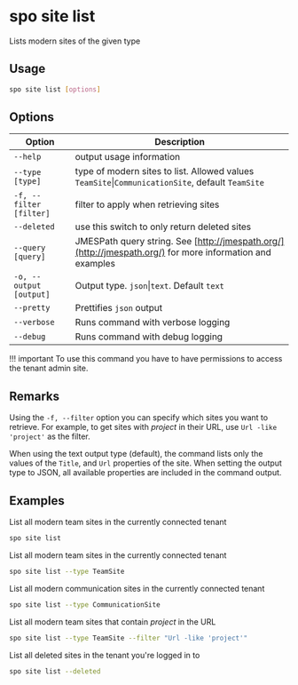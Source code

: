 # spo site list

Lists modern sites of the given type

## Usage

```sh
spo site list [options]
```

## Options

Option|Description
------|-----------
`--help`|output usage information
`--type [type]`|type of modern sites to list. Allowed values `TeamSite`&#x7c;`CommunicationSite`, default `TeamSite`
`-f, --filter [filter]`|filter to apply when retrieving sites
`--deleted`|use this switch to only return deleted sites
`--query [query]`|JMESPath query string. See [http://jmespath.org/](http://jmespath.org/) for more information and examples
`-o, --output [output]`|Output type. `json`&#x7c;`text`. Default `text`
`--pretty`|Prettifies `json` output
`--verbose`|Runs command with verbose logging
`--debug`|Runs command with debug logging

!!! important
    To use this command you have to have permissions to access the tenant admin site.

## Remarks

Using the `-f, --filter` option you can specify which sites you want to retrieve. For example, to get sites with _project_ in their URL, use `Url -like 'project'` as the filter.

When using the text output type (default), the command lists only the values of the `Title`, and `Url` properties of the site. When setting the output type to JSON, all available properties are included in the command output.

## Examples

List all modern team sites in the currently connected tenant

```sh
spo site list
```

List all modern team sites in the currently connected tenant

```sh
spo site list --type TeamSite
```

List all modern communication sites in the currently connected tenant

```sh
spo site list --type CommunicationSite
```

List all modern team sites that contain _project_ in the URL

```sh
spo site list --type TeamSite --filter "Url -like 'project'"
```

List all deleted sites in the tenant you're logged in to

```sh
spo site list --deleted
```
